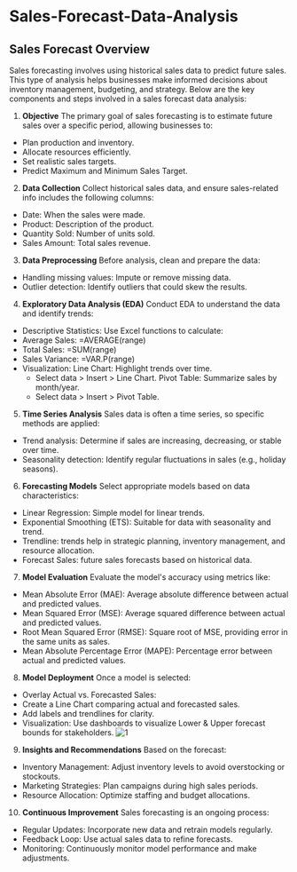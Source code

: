 # Sales-Forecast-Data-Analysis
## Sales Forecast Overview
Sales forecasting involves using historical sales data to predict future sales. This type of analysis helps businesses make informed decisions about inventory management, budgeting, and strategy. Below are the key components and steps involved in a sales forecast data analysis:
1. **Objective**
The primary goal of sales forecasting is to estimate future sales over a specific period, allowing businesses to:
-	Plan production and inventory.
-	Allocate resources efficiently.
-	Set realistic sales targets.
-	Predict Maximum and Minimum Sales Target.
2. **Data Collection**
Collect historical sales data, and ensure sales-related info includes the following columns:
-	Date: When the sales were made.
-	Product: Description of the product.
-	Quantity Sold: Number of units sold.
-	Sales Amount: Total sales revenue.
3. **Data Preprocessing**
Before analysis, clean and prepare the data:
-	Handling missing values: Impute or remove missing data.
-	Outlier detection: Identify outliers that could skew the results.
4. **Exploratory Data Analysis (EDA)**
Conduct EDA to understand the data and identify trends:
-	Descriptive Statistics: Use Excel functions to calculate:
-	Average Sales: =AVERAGE(range)
-	Total Sales: =SUM(range)
-	Sales Variance: =VAR.P(range)
-	Visualization:
	Line Chart: Highlight trends over time.
	  - Select data > Insert > Line Chart.
        Pivot Table: Summarize sales by month/year.
	 - Select data > Insert > Pivot Table.
5. **Time Series Analysis**
Sales data is often a time series, so specific methods are applied:
-	Trend analysis: Determine if sales are increasing, decreasing, or stable over time.
-	Seasonality detection: Identify regular fluctuations in sales (e.g., holiday seasons).
6. **Forecasting Models**
Select appropriate models based on data characteristics:
-	Linear Regression: Simple model for linear trends.
-	Exponential Smoothing (ETS): Suitable for data with seasonality and trend.
-	Trendline: trends help in strategic planning, inventory management, and resource allocation.
-	Forecast Sales: future sales forecasts based on historical data.
7. **Model Evaluation**
Evaluate the model's accuracy using metrics like:
-	Mean Absolute Error (MAE): Average absolute difference between actual and predicted values.
-	Mean Squared Error (MSE): Average squared difference between actual and predicted values.
-	Root Mean Squared Error (RMSE): Square root of MSE, providing error in the same units as sales.
-	Mean Absolute Percentage Error (MAPE): Percentage error between actual and predicted values.
8. **Model Deployment**
Once a model is selected:
-	Overlay Actual vs. Forecasted Sales:
-	Create a Line Chart comparing actual and forecasted sales.
-	Add labels and trendlines for clarity.
-	Visualization: Use dashboards to visualize Lower & Upper forecast bounds for stakeholders.
![1](https://github.com/user-attachments/assets/17a62479-5cdc-4be7-9373-f264201d276e)
9. **Insights and Recommendations**
Based on the forecast:
-	Inventory Management: Adjust inventory levels to avoid overstocking or stockouts.
-	Marketing Strategies: Plan campaigns during high sales periods.
-	Resource Allocation: Optimize staffing and budget allocations.
10. **Continuous Improvement**
Sales forecasting is an ongoing process:
-	Regular Updates: Incorporate new data and retrain models regularly.
-	Feedback Loop: Use actual sales data to refine forecasts.
-	Monitoring: Continuously monitor model performance and make adjustments.

